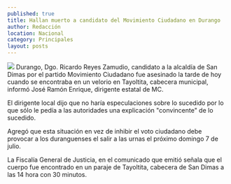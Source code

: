```yaml
---
published: true
title: Hallan muerto a candidato del Movimiento Ciudadano en Durango
author: Redacción
location: Nacional
category: Principales
layout: posts
---
```


![](http://i.imgur.com/W5btLFVm.jpg)
Durango, Dgo. Ricardo Reyes Zamudio, candidato a la alcaldía de San Dimas por el partido Movimiento Ciudadano fue asesinado la tarde de hoy cuando se encontraba en un velorio en Tayoltita, cabecera municipal, informó José Ramón Enrique, dirigente estatal de MC.

El dirigente local dijo que no haría especulaciones sobre lo sucedido por lo que sólo le pedía a las autoridades una explicación "convincente" de lo sucedido.

Agregó que esta situación en vez de inhibir el voto ciudadano debe provocar a los duranguenses el salir a las urnas el próximo domingo 7 de julio.

La Fiscalía General de Justicia, en el comunicado que emitió señala que el cuerpo fue encontrado en un paraje de Tayoltita, cabecera de San Dimas a las 14 hora con 30 minutos.

